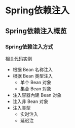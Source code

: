 # **Spring依赖注入**
## **Spring依赖注入概览**
###  **Spring依赖注入方式**
相关[代码实例]([/ioc-container-overview](https://github.com/FantasybabyChange/thinking-in-spring/blob/main/learn-ioc/ioc-container-overview/src/main/java/com/fantasybaby/spring/ioc/overview/SpringIocLookUp.java))
* 根据 Bean 名称注入
* 根据 Bean 类型注入
  * 单个 Bean 对象
  * 集合 Bean 对象
* 注入容器內建 Bean 对象
* 注入非 Bean 对象
* 注入类型
  * 实时注入
  * 延迟注
  
